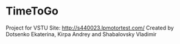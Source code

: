 # TimeToGo
Project for VSTU
Site: http://s440023.lpmotortest.com/
Created by Dotsenko Ekaterina, Kirpa Andrey and Shabalovsky Vladimir
